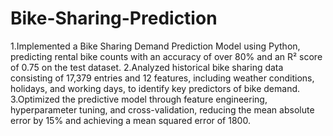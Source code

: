 # Bike-Sharing-Prediction

1.Implemented a Bike Sharing Demand Prediction Model using Python, predicting rental bike counts with an accuracy of over 80% and an R² score of 0.75 on the test dataset.
2.Analyzed historical bike sharing data consisting of 17,379 entries and 12 features, including weather conditions, holidays, and working days, to identify key predictors of bike demand.
3.Optimized the predictive model through feature engineering, hyperparameter tuning, and cross-validation, reducing the mean absolute error by 15% and achieving a mean squared error of 1800.
